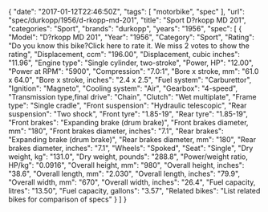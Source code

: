 {
    "date": "2017-01-12T22:46:50Z",
    "tags": [
        "motorbike",
        "spec"
    ],
    "url": "spec\/durkopp\/1956\/d-rkopp-md-201",
    "title": "Sport D?rkopp MD 201",
    "categories": "Sport",
    "brands": "durkopp",
    "years": "1956",
    "spec": [
        {
            "Model": "D?rkopp MD 201",
            "Year": "1956",
            "Category": "Sport",
            "Rating": "Do you know this bike?Click here to rate it. We miss 2 votes to show the rating",
            "Displacement, ccm": "196.00",
            "Displacement, cubic inches": "11.96",
            "Engine type": "Single cylinder, two-stroke",
            "Power, HP": "12.00",
            "Power at RPM": "5900",
            "Compression": "7.0:1",
            "Bore x stroke, mm": "61.0 x 64.0",
            "Bore x stroke, inches": "2.4 x 2.5",
            "Fuel system": "Carburettor",
            "Ignition": "Magneto",
            "Cooling system": "Air",
            "Gearbox": "4-speed",
            "Transmission type,final drive": "Chain",
            "Clutch": "Wet multiplate",
            "Frame type": "Single cradle",
            "Front suspension": "Hydraulic telescopic",
            "Rear suspension": "Two shock",
            "Front tyre": "1.85-19",
            "Rear tyre": "1.85-19",
            "Front brakes": "Expanding brake (drum brake)",
            "Front brakes diameter, mm": "180",
            "Front brakes diameter, inches": "7.1",
            "Rear brakes": "Expanding brake (drum brake)",
            "Rear brakes diameter, mm": "180",
            "Rear brakes diameter, inches": "7.1",
            "Wheels": "Spoked",
            "Seat": "Single",
            "Dry weight, kg": "131.0",
            "Dry weight, pounds": "288.8",
            "Power\/weight ratio, HP\/kg": "0.0916",
            "Overall height, mm": "980",
            "Overall height, inches": "38.6",
            "Overall length, mm": "2.030",
            "Overall length, inches": "79.9",
            "Overall width, mm": "670",
            "Overall width, inches": "26.4",
            "Fuel capacity, litres": "13.50",
            "Fuel capacity, gallons": "3.57",
            "Related bikes": "List related bikes for comparison of specs"
        }
    ]
}